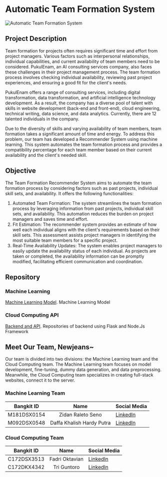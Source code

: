 # Automatic Team Formation System

![Automatic Team Formation System](https://github.com/CR23-TR03-PukulEnam-Recommender-System/.github/assets/72967822/bdb60415-3e87-40e5-9122-3d9ca2355adb)

## Project Description

Team formation for projects often requires significant time and effort from project managers. Various factors such as interpersonal relationships, individual capabilities, and current availability of team members need to be considered. PukulEnam, an AI consulting services company, also faces these challenges in their project management process. The team formation process involves checking individual availability, reviewing past project experiences, and ensuring a good fit for the client's needs.

PukulEnam offers a range of consulting services, including digital transformation, data transformation, and artificial intelligence technology development. As a result, the company has a diverse pool of talent with skills in website development (back-end and front-end), cloud engineering, technical writing, data science, and data analytics. Currently, there are 12 talented individuals in the company.

Due to the diversity of skills and varying availability of team members, team formation takes a significant amount of time and energy. To address this problem, our team has developed a Recommender System using machine learning. This system automates the team formation process and provides a compatibility percentage for each team member based on their current availability and the client's needed skill.


## Objective

The Team Formation Recommender System aims to automate the team formation process by considering factors such as past projects, individual skill sets, and availability. It offers the following functionalities:

1. Automated Team Formation: The system streamlines the team formation process by leveraging information from past projects, individual skill sets, and availability. This automation reduces the burden on project managers and saves time and effort.
2. Fit Estimation: The recommender system provides an estimate of how well each individual aligns with the client's requirements based on their skill sets. This assessment assists project managers in identifying the most suitable team members for a specific project.
3. Real-Time Availability Updates: The system enables project managers to easily update the availability status of each individual. As projects are taken or completed, the availability information can be promptly modified, facilitating efficient communication and coordination.

## Repository

### Machine Learning
[Machine Learning Model](https://github.com/CR23-TR03-PukulEnam-Recommender-System/model). Machine Learning Model

### Cloud Computing API
[Backend and API](https://github.com/CR23-TR03-PukulEnam-Recommender-System/API). Repositories of backend using Flask and Node.Js Framework

## Meet Our Team, Newjeans~
Our team is divided into two divisions: the Machine Learning team and the Cloud Computing team. The Machine Learning team focuses on model development, fine-tuning, dummy data generation, and data preprocessing. Meanwhile, the Cloud Computing team specializes in creating full-stack websites, connect it to the server.

### Machine Learning Team
| Bangkit ID | Name | Social Media |
|:----------:|:----:|--------------|
|M181DSX0154 |Zidan Raleto Seno|[LinkedIn](https://www.linkedin.com/in/zidanseno)|
|M092DSX0548 |Daffa Khalish Hardy Putra|[LinkedIn](https://www.linkedin.com/in/daffakhalishhp)|

### Cloud Computing Team
| Bangkit ID | Name | Social Media |
|:----------:|:----:|--------------|
|C172DSX3513 |Fadri Oktavian|[LinkedIn](https://www.linkedin.com/in/zidanseno)|
|C172DKX4342 |Tri Guntoro|[LinkedIn](https://www.linkedin.com/in/tri-guntoro-41676222a)|


